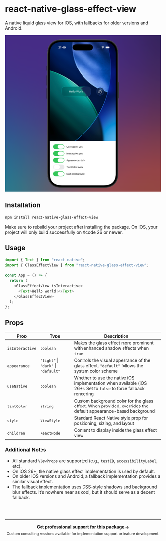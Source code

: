 # react-native-glass-effect-view

A native liquid glass view for iOS, with fallbacks for older versions and Android.

![Preview of example app in iOS simulator](./.github/image.png)

## Installation

```sh
npm install react-native-glass-effect-view
```

Make sure to rebuild your project after installing the package. On iOS, your project will
only build successfully on Xcode 26 or newer.

## Usage

```js
import { Text } from "react-native";
import { GlassEffectView } from "react-native-glass-effect-view";

const App = () => {
  return (
    <GlassEffectView isInteractive>
      <Text>Hello world!</Text>
    </GlassEffectView>
  );
};
```

## Props

| Prop            | Type                                 | Description                                                                                                       |
| --------------- | ------------------------------------ | ----------------------------------------------------------------------------------------------------------------- |
| `isInteractive` | `boolean`                            | Makes the glass effect more prominent with enhanced shadow effects when `true`                                    |
| `appearance`    | `"light"` \| `"dark"` \| `"default"` | Controls the visual appearance of the glass effect. `"default"` follows the system color scheme                   |
| `useNative`     | `boolean`                            | Whether to use the native iOS implementation when available (iOS 26+). Set to `false` to force fallback rendering |
| `tintColor`     | `string`                             | Custom background color for the glass effect. When provided, overrides the default appearance-based background    |
| `style`         | `ViewStyle`                          | Standard React Native style prop for positioning, sizing, and layout                                              |
| `children`      | `ReactNode`                          | Content to display inside the glass effect view                                                                   |

### Additional Notes

- All standard `ViewProps` are supported (e.g., `testID`, `accessibilityLabel`, etc).
- On iOS 26+, the native glass effect implementation is used by default.
- On older iOS versions and Android, a fallback implementation provides a similar visual effect.
- The fallback implementation uses CSS-style shadows and background blur effects. It's nowhere near as cool, but it should serve as a decent fallback.

<br /><br />

---

<div align="center">
	<b>
		<a href="https://schof.co/consulting/?utm_source=react-native-glass-effect-view">Get professional support for this package →</a>
	</b>
	<br>
	<sub>
		Custom consulting sessions available for implementation support or feature development.
	</sub>
</div>
